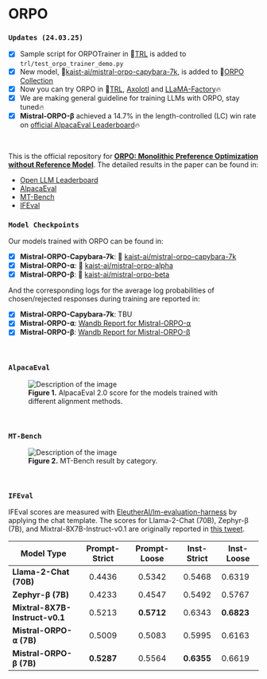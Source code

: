 # **ORPO**

### **`Updates (24.03.25)`**
- [X] Sample script for ORPOTrainer in 🤗<a class="link" href="https://github.com/huggingface/trl">TRL</a> is added to `trl/test_orpo_trainer_demo.py`
- [X] New model, 🤗<a class="link" href="https://huggingface.co/kaist-ai/mistral-orpo-capybara-7k">kaist-ai/mistral-orpo-capybara-7k</a>, is added to 🤗<a class="link" href="https://huggingface.co/collections/kaist-ai/orpo-65efef87544ba100aef30013">ORPO Collection</a> 
- [X] Now you can try ORPO in 🤗<a class="link" href="https://github.com/huggingface/trl">TRL</a>, <a class="link" href="https://github.com/OpenAccess-AI-Collective/axolotl">Axolotl</a> and <a class="link" href="https://github.com/hiyouga/LLaMA-Factory">LLaMA-Factory</a>🔥
- [X] We are making general guideline for training LLMs with ORPO, stay tuned🔥
- [X] **Mistral-ORPO-β** achieved a 14.7% in the length-controlled (LC) win rate on <a class="link" href="https://tatsu-lab.github.io/alpaca_eval/">official AlpacaEval Leaderboard</a>🔥

&nbsp;

This is the official repository for <a class="link" href="https://arxiv.org/abs/2403.07691">**ORPO: Monolithic Preference Optimization without Reference Model**</a>. The detailed results in the paper can be found in:
- [Open LLM Leaderboard](https://huggingface.co/spaces/HuggingFaceH4/open_llm_leaderboard?query=kaist-ai%2Fmistral-orpo-beta)
- [AlpacaEval](#alpacaeval)
- [MT-Bench](#mt-bench)
- [IFEval](#ifeval)


### **`Model Checkpoints`**

Our models trained with ORPO can be found in:

- [X] **Mistral-ORPO-Capybara-7k**: 🤗 <a class="link" href="https://huggingface.co/kaist-ai/mistral-orpo-capybara-7k">kaist-ai/mistral-orpo-capybara-7k</a>
- [X] **Mistral-ORPO-⍺**: 🤗 <a class="link" href="https://huggingface.co/kaist-ai/mistral-orpo-alpha">kaist-ai/mistral-orpo-alpha</a>
- [X] **Mistral-ORPO-β**: 🤗 <a class="link" href="https://huggingface.co/kaist-ai/mistral-orpo-beta">kaist-ai/mistral-orpo-beta</a>

And the corresponding logs for the average log probabilities of chosen/rejected responses during training are reported in:

- [X] **Mistral-ORPO-Capybara-7k**: TBU
- [X] **Mistral-ORPO-⍺**: <a class="link" href="https://wandb.ai/jiwooya1000/PREF/reports/Mistral-ORPO-7B-Training-Log--Vmlldzo3MTE1NzE0?accessToken=rms6o4mg5vo3feu1bvbpk632m4cspe19l0u1p4he3othx5bgean82chn9neiile6">Wandb Report for Mistral-ORPO-⍺</a>
- [X] **Mistral-ORPO-β**: <a class="link" href="https://wandb.ai/jiwooya1000/PREF/reports/Mistral-ORPO-7B-Training-Log--Vmlldzo3MTE3MzMy?accessToken=dij4qbp6dcrofsanzbgobjsne9el8a2zkly2u5z82rxisd4wiwv1rhp0s2dub11e">Wandb Report for Mistral-ORPO-β</a>

&nbsp;

### **`AlpacaEval`**

<figure>
  <img class="png" src="/assets/img/alpaca_blog.png" alt="Description of the image">
  <figcaption><b>Figure 1.</b> AlpacaEval 2.0 score for the models trained with different alignment methods.</figcaption>
</figure>

&nbsp;

### **`MT-Bench`**

<figure>
  <img class="png" src="/assets/img/mtbench_hf.png" alt="Description of the image">
  <figcaption><b>Figure 2.</b> MT-Bench result by category.</figcaption>
</figure>

&nbsp;

### **`IFEval`**

IFEval scores are measured with <a class="link" href="https://github.com/EleutherAI/lm-evaluation-harness">EleutherAI/lm-evaluation-harness</a> by applying the chat template. The scores for Llama-2-Chat (70B), Zephyr-β (7B), and Mixtral-8X7B-Instruct-v0.1 are originally reported in <a class="link" href="https://twitter.com/wiskojo/status/1739767758462877823">this tweet</a>.

| **Model Type**     | **Prompt-Strict** | **Prompt-Loose** | **Inst-Strict** | **Inst-Loose** |
|--------------------|:-----------------:|:----------------:|:---------------:|----------------|
| **Llama-2-Chat (70B)** |       0.4436      |      0.5342      |      0.5468     |     0.6319     |
| **Zephyr-β (7B)** |       0.4233      |      0.4547      |      0.5492     |     0.5767     |
| **Mixtral-8X7B-Instruct-v0.1** |       0.5213      |      **0.5712**      |      0.6343     |     **0.6823**     |
| **Mistral-ORPO-⍺ (7B)** |       0.5009      |      0.5083      |      0.5995     |     0.6163     |
| **Mistral-ORPO-β (7B)** |       **0.5287**      |      0.5564      |      **0.6355**     |     0.6619     |
